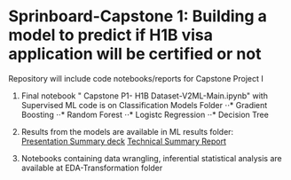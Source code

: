 # Sprinboard-Capstone 1: Building a model to predict if H1B visa application will be certified or not

Repository will include code notebooks/reports for Capstone Project I 

1. Final notebook " Capstone P1- H1B Dataset-V2ML-Main.ipynb" with Supervised ML code is on Classification Models Folder
   ⋅⋅* Gradient Boosting
   ⋅⋅* Random Forest 
   ⋅⋅* Logistc Regression
   ⋅⋅* Decision Tree

2. Results from the models are available in ML results folder:     
   [Presentation Summary deck](https://github.com/sheikita/H1B1-Prediction-Model/blob/master/ML%20Results/CAPSTONE%20PROJECT%201%20MAIN.pdf)
   [Technical Summary Report](https://github.com/sheikita/H1B1-Prediction-Model/blob/master/ML%20Results/Capstone%20Project%201-%20H1B%20MLmain.pdf)

3. Notebooks containing data wrangling, inferential statistical analysis are available at EDA-Transformation folder


